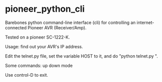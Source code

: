 pioneer_python_cli
==================

Barebones python command-line interface (cli) for controlling an internet-connected Pioneer AVR (Receiver/Amp).

Tested on a pioneer SC-1222-K.

Usage: find out your AVR's IP address.

Edit the telnet.py file, set the variable HOST to it, and do "python telnet.py <host>".

Some commands:
up
down
mode

Use control-D to exit.
